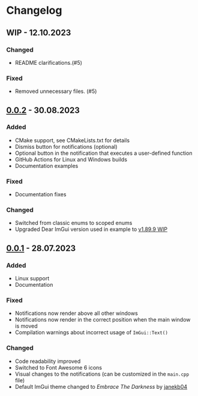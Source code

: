 # Changelog

## WIP - 12.10.2023

### Changed
- README clarifications.(#5)

### Fixed
- Removed unnecessary files. (#5)

## [0.0.2] - 30.08.2023

### Added
- CMake support, see CMakeLists.txt for details
- Dismiss button for notifications (optional)
- Optional button in the notification that executes a user-defined function
- GitHub Actions for Linux and Windows builds
- Documentation examples

### Fixed
- Documentation fixes

### Changed
- Switched from classic enums to scoped enums
- Upgraded Dear ImGui version used in example to [v1.89.9 WIP](https://github.com/ocornut/imgui/commit/11613013860d149667302a258041dcd832069f36)

## [0.0.1] - 28.07.2023

### Added
- Linux support
- Documentation

### Fixed
- Notifications now render above all other windows
- Notifications now render in the correct position when the main window is moved
- Compilation warnings about incorrect usage of ```ImGui::Text()```

### Changed
- Code readability improved
- Switched to Font Awesome 6 icons
- Visual changes to the notifications (can be customized in the ```main.cpp``` file)
- Default ImGui theme changed to *Embrace The Darkness* by [janekb04](https://github.com/janekb04)


[0.0.2]: https://github.com/TyomaVader/ImGuiNotify/releases/tag/v0.0.2
[0.0.1]: https://github.com/TyomaVader/ImGuiNotify/releases/tag/v0.0.1

